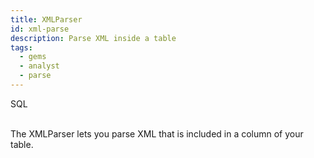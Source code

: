 ```yaml
---
title: XMLParser
id: xml-parse
description: Parse XML inside a table
tags:
  - gems
  - analyst
  - parse
---
```


<span class="badge">SQL</span><br/><br/>

The XMLParser lets you parse XML that is included in a column of your table.

